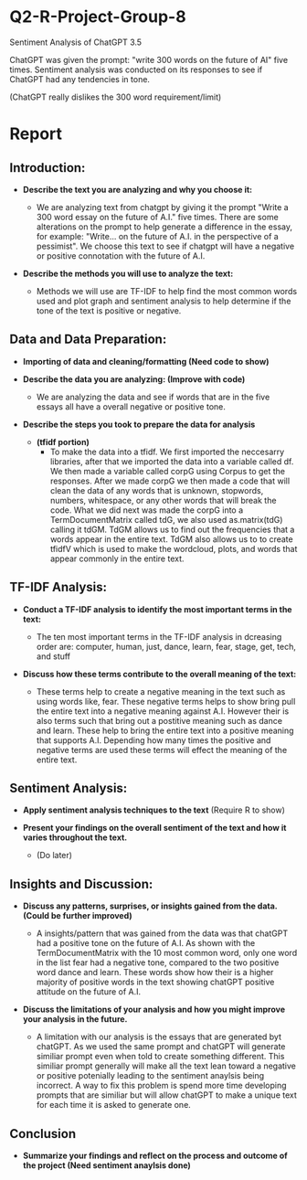 # Q2-R-Project-Group-8
Sentiment Analysis of ChatGPT 3.5

ChatGPT was given the prompt: "write 300 words on the future of AI" five times. 
Sentiment analysis was conducted on its responses to see if ChatGPT had any tendencies in tone.

(ChatGPT really dislikes the 300 word requirement/limit)

# Report

## Introduction:
* **Describe the text you are analyzing and why you choose it:**
    * We are analyzing text from chatgpt by giving it the prompt "Write a 300 word essay on the future of A.I." five times. There are some alterations on the prompt to help generate a difference in the essay, for example: "Write... on the future of A.I. in the perspective of a pessimist". We choose this text to see if chatgpt will have a negative or positive connotation with the future of A.I. 

* **Describe the methods you will use to analyze the text:**
    * Methods we will use are TF-IDF to help find the most common words used and plot graph and sentiment analysis to help determine if the tone of the text is positive or negative.

## Data and Data Preparation:

* **Importing of data and cleaning/formatting (Need code to show)**


* **Describe the data you are analyzing: (Improve with code)** 
    * We are analyzing the data and see if words that are in the five essays all have a overall negative or positive tone.

* **Describe the steps you took to prepare the data for analysis**

    * **(tfidf portion)**
        * To make the data into a tfidf. We first imported the neccesarry libraries, after that we imported the data into a variable called df. We then made a variable called corpG using Corpus to get the responses. After we made corpG we then made a code that will clean the data of any words that is unknown, stopwords, numbers, whitespace, or any other words that will break the code. What we did next was made the corpG into a TermDocumentMatrix called tdG, we also used as.matrix(tdG) calling it tdGM. TdGM allows us to find out the frequencies that a words appear in the entire text. TdGM also allows us to to create tfidfV which is used to make the wordcloud, plots, and words that appear commonly in the entire text.

## TF-IDF Analysis:

* **Conduct a TF-IDF analysis to identify the most important terms in the text:**
    * The ten most important terms in the TF-IDF analysis in dcreasing order are: computer, human, just, dance, learn, fear, stage, get, tech, and stuff

* **Discuss how these terms contribute to the overall meaning of the text:**
    * These terms help to create a negative meaning in the text such as using words like, fear. These negative terms helps to show bring pull the entire text into a negative meaning against A.I. However their is also terms such that bring out a postitive meaning such as dance and learn. These help to bring the entire text into a positive meaning that supports A.I. Depending how many times the positive and negative terms are used these terms will effect the meaning of the entire text.

## Sentiment Analysis:

* **Apply sentiment analysis techniques to the text**
(Require R to show)

* **Present your findings on the overall sentiment of the text and how it varies throughout the text.**
    * (Do later)

## Insights and Discussion:

* **Discuss any patterns, surprises, or insights gained from the data. (Could be further improved)**
    * A insights/pattern that was gained from the data was that chatGPT had a positive tone on the future of A.I. As shown with the TermDocumentMatrix with the 10 most common word, only one word in the list fear had a negative tone, compared to the two positive word dance and learn. These words show how their is a higher majority of positive words in the text showing chatGPT positive attitude on the future of A.I.

* **Discuss the limitations of your analysis and how you might improve your analysis in the future.**
    * A limitation with our analysis is the essays that are generated byt chatGPT. As we used the same prompt and chatGPT will generate similiar prompt even when told to create something different. This similiar prompt generally will make all the text lean toward a negative or positive potenially leading to the sentiment anaylsis being incorrect. A way to fix this problem is spend more time developing prompts that are similiar but will allow chatGPT to make a unique text for each time it is asked to generate one.

## Conclusion
* **Summarize your findings and reflect on the process and outcome of the project (Need sentiment anaylsis done)**

